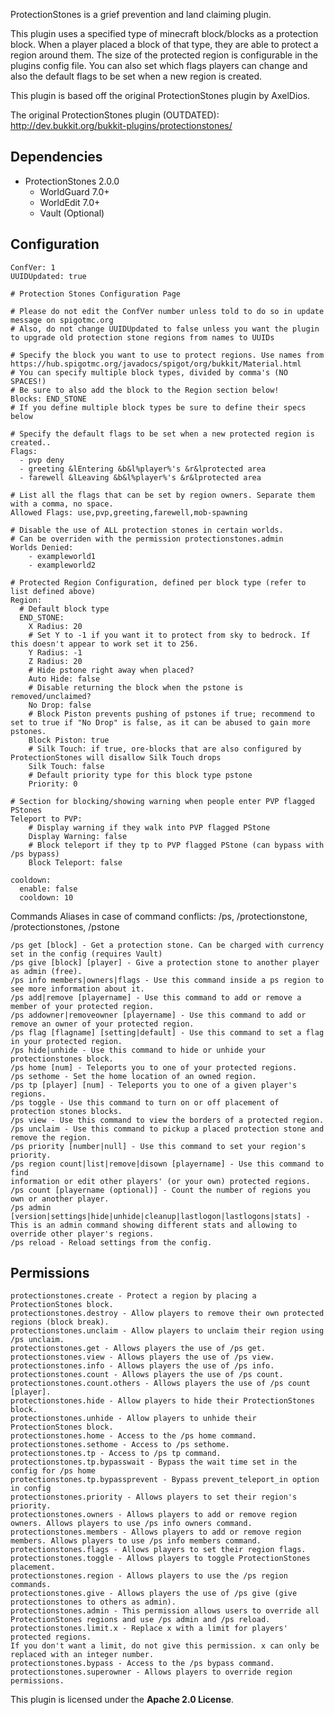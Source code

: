 ProtectionStones is a grief prevention and land claiming plugin.

This plugin uses a specified type of minecraft block/blocks as a protection block. When a player placed a block of that type, they are able to protect a region around them. The size of the protected region is configurable in the plugins config file. You can also set which flags players can change and also the default flags to be set when a new region is created.

This plugin is based off the original ProtectionStones plugin by AxelDios.

The original ProtectionStones plugin (OUTDATED): http://dev.bukkit.org/bukkit-plugins/protectionstones/

**Dependencies**
-------------
* ProtectionStones 2.0.0
  * WorldGuard 7.0+
  * WorldEdit 7.0+
  * Vault (Optional)
  
**Configuration**
-------------

    ConfVer: 1
    UUIDUpdated: true
    
    # Protection Stones Configuration Page
    
    # Please do not edit the ConfVer number unless told to do so in update message on spigotmc.org
    # Also, do not change UUIDUpdated to false unless you want the plugin to upgrade old protection stone regions from names to UUIDs
    
    # Specify the block you want to use to protect regions. Use names from https://hub.spigotmc.org/javadocs/spigot/org/bukkit/Material.html
    # You can specify multiple block types, divided by comma's (NO SPACES!)
    # Be sure to also add the block to the Region section below!
    Blocks: END_STONE
    # If you define multiple block types be sure to define their specs below
    
    # Specify the default flags to be set when a new protected region is created..
    Flags:
      - pvp deny
      - greeting &lEntering &b&l%player%'s &r&lprotected area
      - farewell &lLeaving &b&l%player%'s &r&lprotected area
    
    # List all the flags that can be set by region owners. Separate them with a comma, no space.
    Allowed Flags: use,pvp,greeting,farewell,mob-spawning
    
    # Disable the use of ALL protection stones in certain worlds.
    # Can be overriden with the permission protectionstones.admin
    Worlds Denied:
        - exampleworld1
        - exampleworld2
    
    # Protected Region Configuration, defined per block type (refer to list defined above)
    Region:
      # Default block type
      END_STONE:
        X Radius: 20
        # Set Y to -1 if you want it to protect from sky to bedrock. If this doesn't appear to work set it to 256.
        Y Radius: -1
        Z Radius: 20
        # Hide pstone right away when placed?
        Auto Hide: false
        # Disable returning the block when the pstone is removed/unclaimed?
        No Drop: false
        # Block Piston prevents pushing of pstones if true; recommend to set to true if "No Drop" is false, as it can be abused to gain more pstones.
        Block Piston: true
        # Silk Touch: if true, ore-blocks that are also configured by ProtectionStones will disallow Silk Touch drops
        Silk Touch: false
        # Default priority type for this block type pstone
        Priority: 0
    
    # Section for blocking/showing warning when people enter PVP flagged PStones
    Teleport to PVP:
        # Display warning if they walk into PVP flagged PStone
        Display Warning: false
        # Block teleport if they tp to PVP flagged PStone (can bypass with /ps bypass)
        Block Teleport: false
    
    cooldown:
      enable: false
      cooldown: 10


Commands
Aliases in case of command conflicts: /ps, /protectionstone, /protectionstones, /pstone

    /ps get [block] - Get a protection stone. Can be charged with currency set in the config (requires Vault)
    /ps give [block] [player] - Give a protection stone to another player as admin (free).
    /ps info members|owners|flags - Use this command inside a ps region to see more information about it.
    /ps add|remove [playername] - Use this command to add or remove a member of your protected region.
    /ps addowner|removeowner [playername] - Use this command to add or remove an owner of your protected region.
    /ps flag [flagname] [setting|default] - Use this command to set a flag in your protected region.
    /ps hide|unhide - Use this command to hide or unhide your protectionstones block.
    /ps home [num] - Teleports you to one of your protected regions.
    /ps sethome - Set the home location of an owned region.
    /ps tp [player] [num] - Teleports you to one of a given player's regions.
    /ps toggle - Use this command to turn on or off placement of protection stones blocks.
    /ps view - Use this command to view the borders of a protected region.
    /ps unclaim - Use this command to pickup a placed protection stone and remove the region.
    /ps priority [number|null] - Use this command to set your region's priority.
    /ps region count|list|remove|disown [playername] - Use this command to find
    information or edit other players' (or your own) protected regions.
    /ps count [playername (optional)] - Count the number of regions you own or another player.
    /ps admin [version|settings|hide|unhide|cleanup|lastlogon|lastlogons|stats] - This is an admin command showing different stats and allowing to override other player's regions.
    /ps reload - Reload settings from the config.

**Permissions**
-----------

    protectionstones.create - Protect a region by placing a ProtectionStones block.
    protectionstones.destroy - Allow players to remove their own protected regions (block break).
    protectionstones.unclaim - Allow players to unclaim their region using /ps unclaim.
    protectionstones.get - Allows players the use of /ps get.
    protectionstones.view - Allows players the use of /ps view.
    protectionstones.info - Allows players the use of /ps info.
    protectionstones.count - Allows players the use of /ps count.
    protectionstones.count.others - Allows players the use of /ps count [player].
    protectionstones.hide - Allow players to hide their ProtectionStones block.
    protectionstones.unhide - Allow players to unhide their ProtectionStones block.
    protectionstones.home - Access to the /ps home command.
    protectionstones.sethome - Access to /ps sethome.
    protectionstones.tp - Access to /ps tp command.
    protectionstones.tp.bypasswait - Bypass the wait time set in the config for /ps home
    protectionstones.tp.bypassprevent - Bypass prevent_teleport_in option in config
    protectionstones.priority - Allows players to set their region's priority.
    protectionstones.owners - Allows players to add or remove region owners. Allows players to use /ps info owners command.
    protectionstones.members - Allows players to add or remove region members. Allows players to use /ps info members command.
    protectionstones.flags - Allows players to set their region flags.
    protectionstones.toggle - Allows players to toggle ProtectionStones placement.
    protectionstones.region - Allows players to use the /ps region commands.
    protectionstones.give - Allows players the use of /ps give (give protectionstones to others as admin).
    protectionstones.admin - This permission allows users to override all ProtectionStones regions and use /ps admin and /ps reload.
    protectionstones.limit.x - Replace x with a limit for players' protected regions.
    If you don't want a limit, do not give this permission. x can only be replaced with an integer number.
    protectionstones.bypass - Access to the /ps bypass command.
    protectionstones.superowner - Allows players to override region permissions.

This plugin is licensed under the **Apache 2.0 License**.
